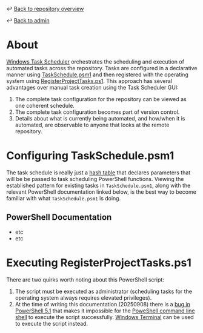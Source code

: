 ↩️ [Back to repository overview](../../README.md)

↩️ [Back to admin](../README.md)

# About

[Windows Task Scheduler](https://learn.microsoft.com/en-us/windows/win32/taskschd/task-scheduler-start-page) orchestrates the scheduling and execution of automated tasks across the repository. Tasks are configured in a declarative manner using [TaskSchedule.psm1](TaskSchedule.psm1) and then registered with the operating system using [RegisterProjectTasks.ps1](RegisterProjectTasks.ps1). This approach has several advantages over manual task creation using the Task Scheduler GUI:
1. The complete task configuration for the repository can be viewed as one coherent schedule.
2. The complete task configuration becomes part of version control.
3. Details about what is currently being automated, and how/when it is automated, are observable to anyone that looks at the remote repository. 

# Configuring TaskSchedule.psm1

The task schedule is really just a [hash table](https://learn.microsoft.com/en-us/powershell/module/microsoft.powershell.core/about/about_hash_tables?view=powershell-7.5) that declares parameters that will be be passed to task scheduling PowerShell functions. Viewing the established pattern for existing tasks in `TaskSchedule.psm1`, along with the relevant PowerShell documentation linked below, is the best way to become familiar with what `TaskSchedule.psm1` is doing.

## PowerShell Documentation
* etc
* etc

# Executing RegisterProjectTasks.ps1

There are two quirks worth noting about this PowerShell script:
1. The script must be executed as administrator (scheduling tasks for the operating system always requires elevated privileges). 
2. At the time of writing this documentation (20250908) there is a [bug in PowerShell 5.1](https://superuser.com/questions/1885304/powershell-exe-does-not-prompt-for-credentials) that makes it impossible for the [PoweShell command line shell](https://learn.microsoft.com/en-us/powershell/scripting/overview?view=powershell-7.5#command-line-shell) to execute the script successfully. [Windows Terminal](https://learn.microsoft.com/en-us/windows/terminal/) can be used to execute the script instead. 